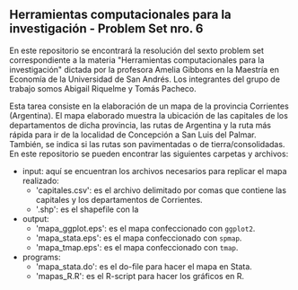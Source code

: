 ## Herramientas computacionales para la investigación - Problem Set nro. 6

En este repositorio se encontrará la resolución del sexto problem set correspondiente a la materia "Herramientas computacionales para la investigación" dictada por la profesora Amelia Gibbons en la Maestría en Economía de la Universidad de San Andrés. Los integrantes del grupo de trabajo somos Abigail Riquelme y Tomás Pacheco.

Esta tarea consiste en la elaboración de un mapa de la provincia Corrientes (Argentina). El mapa elaborado muestra la ubicación de las capitales de los departamentos de dicha provincia, las rutas de Argentina y la ruta más rápida para ir de la localidad de Concepción a San Luis del Palmar. También, se indica si las rutas son pavimentadas o de tierra/consolidadas. En este repositorio se pueden encontrar las siguientes carpetas y archivos:
  * input: aquí se encuentran los archivos necesarios para replicar el mapa realizado: 
    * 'capitales.csv': es el archivo delimitado por comas que contiene las capitales y los departamentos de Corrientes. 
    * '.shp': es el shapefile con la 
  * output: 
    * 'mapa_ggplot.eps': es el mapa confeccionado con ```ggplot2```.
    * 'mapa_stata.eps': es el mapa confeccionado con ```spmap```.
    * 'mapa_tmap.eps': es el mapa confeccionado con ```tmap```.
  * programs: 
    * 'mapa_stata.do': es el do-file para hacer el mapa en Stata.
    * 'mapas_R.R': es el R-script para hacer los gráficos en R.

